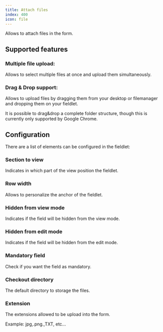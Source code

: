 ```yaml
---
title: Attach files
index: 400
icon: file
---
```


Allows to attach files in the form.

## Supported features

### Multiple file upload:

Allows to select multiple files at once and upload them simultaneously.

### Drag & Drop support:

Allows to upload files by dragging them from your desktop or filemanager and dropping them on your fieldlet.

It is possible to drag&drop a complete folder structure, though this is currently only supported by Google Chrome.

## Configuration

There are a list of elements can be configured in the fieldlet:

### Section to view

Indicates in which part of the view position the fieldlet.

### Row width

Allows to personalize the anchor of the fieldlet.

### Hidden from view mode

Indicates if the field will be hidden from the view mode.

### Hidden from edit mode

Indicates if the field will be hidden from the edit mode.

### Mandatory field

Check if you want the field as mandatory.

### Checkout directory

The default directory to storage the files.

### Extension

The extensions allowed to be upload into the form.

Example: jpg,.png.,TXT, etc...
